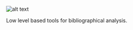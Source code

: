 ![alt text](https://raw.githubusercontent.com/jdvelasq/techminer2/main/aassets/logo.jpg)

Low level based tools for bibliographical analysis. 
